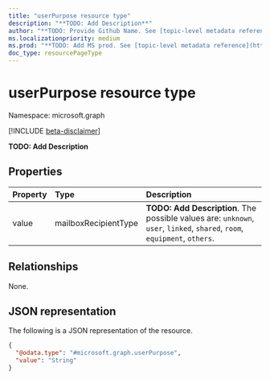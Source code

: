 ```yaml
---
title: "userPurpose resource type"
description: "**TODO: Add Description**"
author: "**TODO: Provide Github Name. See [topic-level metadata reference](https://msgo.azurewebsites.net/add/document/guidelines/metadata.html#topic-level-metadata)**"
ms.localizationpriority: medium
ms.prod: "**TODO: Add MS prod. See [topic-level metadata reference](https://msgo.azurewebsites.net/add/document/guidelines/metadata.html#topic-level-metadata)**"
doc_type: resourcePageType
---
```


# userPurpose resource type

Namespace: microsoft.graph

[!INCLUDE [beta-disclaimer](../../includes/beta-disclaimer.md)]

**TODO: Add Description**

## Properties
|Property|Type|Description|
|:---|:---|:---|
|value|mailboxRecipientType|**TODO: Add Description**. The possible values are: `unknown`, `user`, `linked`, `shared`, `room`, `equipment`, `others`.|

## Relationships
None.

## JSON representation
The following is a JSON representation of the resource.
<!-- {
  "blockType": "resource",
  "@odata.type": "microsoft.graph.userPurpose"
}
-->
``` json
{
  "@odata.type": "#microsoft.graph.userPurpose",
  "value": "String"
}
```

